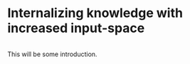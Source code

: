# Internalizing knowledge with increased input-space
```{tableofcontents}
```

This will be some introduction.
